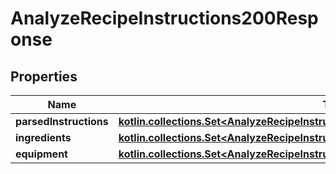 
# AnalyzeRecipeInstructions200Response

## Properties
| Name | Type | Description | Notes |
| ------------ | ------------- | ------------- | ------------- |
| **parsedInstructions** | [**kotlin.collections.Set&lt;AnalyzeRecipeInstructions200ResponseParsedInstructionsInner&gt;**](AnalyzeRecipeInstructions200ResponseParsedInstructionsInner.md) |  |  |
| **ingredients** | [**kotlin.collections.Set&lt;AnalyzeRecipeInstructions200ResponseIngredientsInner&gt;**](AnalyzeRecipeInstructions200ResponseIngredientsInner.md) |  |  |
| **equipment** | [**kotlin.collections.Set&lt;AnalyzeRecipeInstructions200ResponseIngredientsInner&gt;**](AnalyzeRecipeInstructions200ResponseIngredientsInner.md) |  |  |



